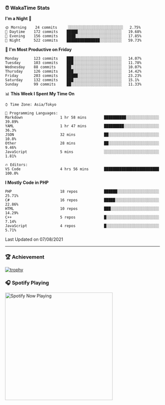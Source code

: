 ### ⏰ WakaTime Stats


<!--START_SECTION:waka-->
**I'm a Night 🦉** 

```text
🌞 Morning    24 commits     ░░░░░░░░░░░░░░░░░░░░░░░░░   2.75% 
🌆 Daytime    172 commits    █████░░░░░░░░░░░░░░░░░░░░   19.68% 
🌃 Evening    156 commits    ████░░░░░░░░░░░░░░░░░░░░░   17.85% 
🌙 Night      522 commits    ███████████████░░░░░░░░░░   59.73%

```
📅 **I'm Most Productive on Friday** 

```text
Monday       123 commits    ███░░░░░░░░░░░░░░░░░░░░░░   14.07% 
Tuesday      103 commits    ███░░░░░░░░░░░░░░░░░░░░░░   11.78% 
Wednesday    88 commits     ██░░░░░░░░░░░░░░░░░░░░░░░   10.07% 
Thursday     126 commits    ███░░░░░░░░░░░░░░░░░░░░░░   14.42% 
Friday       203 commits    █████░░░░░░░░░░░░░░░░░░░░   23.23% 
Saturday     132 commits    ███░░░░░░░░░░░░░░░░░░░░░░   15.1% 
Sunday       99 commits     ██░░░░░░░░░░░░░░░░░░░░░░░   11.33%

```


📊 **This Week I Spent My Time On** 

```text
⌚︎ Time Zone: Asia/Tokyo

💬 Programming Languages: 
Markdown                 1 hr 58 mins        ██████████░░░░░░░░░░░░░░░   39.89% 
YAML                     1 hr 47 mins        █████████░░░░░░░░░░░░░░░░   36.3% 
JSON                     32 mins             ██░░░░░░░░░░░░░░░░░░░░░░░   10.8% 
Other                    28 mins             ██░░░░░░░░░░░░░░░░░░░░░░░   9.46% 
JavaScript               5 mins              ░░░░░░░░░░░░░░░░░░░░░░░░░   1.81%

🔥 Editors: 
VS Code                  4 hrs 56 mins       █████████████████████████   100.0%

```

**I Mostly Code in PHP** 

```text
PHP                      18 repos            ██████░░░░░░░░░░░░░░░░░░░   25.71% 
C#                       16 repos            █████░░░░░░░░░░░░░░░░░░░░   22.86% 
HTML                     10 repos            ███░░░░░░░░░░░░░░░░░░░░░░   14.29% 
C++                      5 repos             █░░░░░░░░░░░░░░░░░░░░░░░░   7.14% 
JavaScript               4 repos             █░░░░░░░░░░░░░░░░░░░░░░░░   5.71%

```



 Last Updated on 07/08/2021
<!--END_SECTION:waka-->

---

### 🏆 Achievement

[![trophy](https://github-profile-trophy.vercel.app/?username=Slime-hatena&theme=flat&no-bg=true&no-frame=true&column=8)](https://github.com/ryo-ma/github-profile-trophy)

### 🎧 Spotify Playing

[<img src="https://spotify-now-playing-slime-hatena.vercel.app/api/spotify-playing" alt="Spotify Now Playing" width="350" />](https://open.spotify.com/user/slime_hatena)

<!--
**Slime-hatena/Slime-hatena** is a ✨ _special_ ✨ repository because its `README.md` (this file) appears on your GitHub profile.

Here are some ideas to get you started:

- 🔭 I’m currently working on ...
- 🌱 I’m currently learning ...
- 👯 I’m looking to collaborate on ...
- 🤔 I’m looking for help with ...
- 💬 Ask me about ...
- 📫 How to reach me: ...
- 😄 Pronouns: ...
- ⚡ Fun fact: ...
-->

